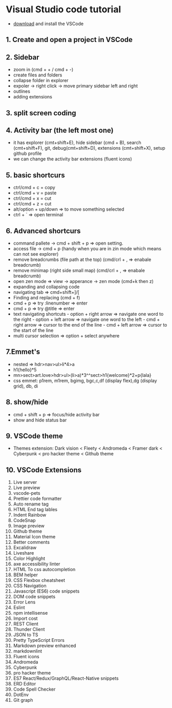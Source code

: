 # Visual Studio code tutorial

- [download](https://code.visualstudio.com/download) and install the VSCode

## 1. Create and open a project in VSCode

## 2. Sidebar

- zoom in (cmd + + / cmd + -)
- create files and folders
- collapse folder in explorer
- expoler -> right click -> move primary sidebar left and right
- outlines
- adding extensions

## 3. split screen coding

## 4. Activity bar (the left most one)

- it has explorer (cmt+shift+E), hide sidebar (cmd + B), search (cmt+shift+F), git, debug(cmt+shift+D), extensions (cmt+shift+X), setup github profile
- we can change the activity bar extensions (fluent icons)

## 5. basic shortcurs

- ctrl/cmd + c = copy
- ctrl/cmd + v = paste
- ctrl/cmd + x = cut
- ctrl/cmd + z = cut
- alt/option + up/down => to move something selected
- ctrl + ` => open terminal

## 6. Advanced shortcurs

- command pallete -> cmd + shift + p => open setting.
- access file -> cmd + p (handy when you are in zin mode which means can not see explorer)
- remove breadcrumbs (file path at the top) (cmd/crl + , => enabale breadcrumb)
- remove minimap (right side small map) (cmd/crl + , => enabale breadcrumb)
- open zen mode => view -> apperance -> zen mode (cmd+k then z)
- expanding and collapsing code
- navigating tab => cmd+shift+]/[
- Finding and replacing (cmd + f)
- cmd + p => try :linenumber => enter
- cmd + p => try @title => enter
- text navigating shortcuts
      - option + right arrow => navigate one word to the right
      - option + left arrow => navigate one word to the left
      - cmd + right arrow => cursor to the end of the line
      - cmd + left arrow => cursor to the start of the line
- multi cursor selection => option + select anywhere

## 7.Emmet's

- nested => hdr>nav>ul>li*4>a
- h1{hello}*5
- mn>sect>art.love>hdr>ul>(li>a)*3^^sect>h1{welcome}*2+p{lala}
- css emmet: p1rem, m1rem, bgimg, bgc,c,df (display flex),dg (display grid), db, di

## 8. show/hide

- cmd + shift + p => focus/hide activity bar
- show and hide status bar

## 9. VSCode theme

- Themes extension: Dark vision < Fleety < Andromeda < Framer dark < Cyberpunk < pro hacker theme < Github theme

## 10. VSCode Extensions

1. Live server
2. Live preview
3. vscode-pets
4. Prettier code formatter
5. Auto rename tag
6. HTML End tag lables
7. Indent Rainbow
8. CodeSnap
9. Image preview
10. Github theme
11. Material Icon theme
12. Better comments
13. Excalidraw
14. Liveshare
15. Color Highlight
16. axe accessibility linter
17. HTML To css autocompletion
18. BEM helper
19. CSS Flexbox cheatsheet
20. CSS Navigation
21. Javascript (ES6) code snippets
22. DOM code snippets
23. Error Lens
24. Eslint
25. npm intellisense
26. Import cost
27. REST Client
28. Thunder Client
29. JSON to TS
30. Pretty TypeScript Errors
31. Markdown preview enhanced
32. markdownlint
33. Fluent icons
34. Andromeda
35. Cyberpunk
36. pro hacker theme
37. ES7 React/Redux/GraphQL/React-Native snippets
38. ERD Editor
39. Code Spell Checker
40. DotEnv
41. Git graph
